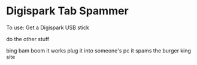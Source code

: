 # Digispark Tab Spammer


To use: Get a Digispark USB stick

do the other stuff 


bing bam boom it works
plug it into someone's pc 
it spams the burger king site
